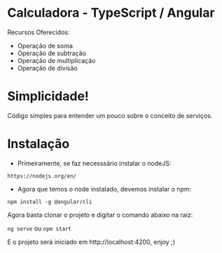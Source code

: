 # Calculadora - TypeScript / Angular

Recursos Oferecidos:

- Operação de soma
- Operação de subtração
- Operação de multiplicação
- Operação de divisão

# Simplicidade!

Código simples para entender um pouco sobre o conceito de serviços.

# Instalação

- Primeiramente, se faz necesssário instalar o nodeJS:

`https://nodejs.org/en/`

- Agora que temos o node instalado, devemos instalar o npm:

`npm install -g @angular/cli`

Agora basta clonar o projeto e digitar o comando abaixo na raiz:

`ng serve` ou `npm start`

E o projeto será iniciado em http://localhost:4200, enjoy ;)
